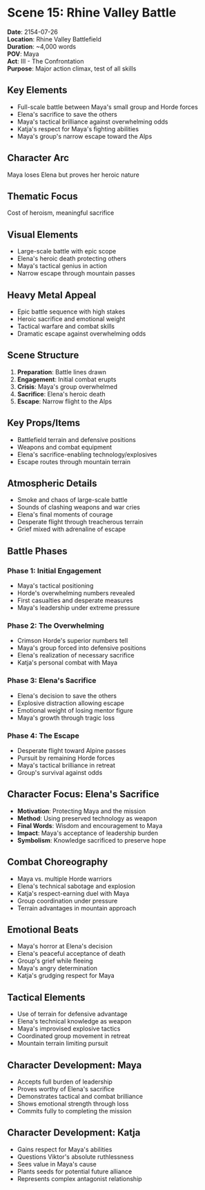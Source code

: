 # Scene 15: Rhine Valley Battle

**Date**: 2154-07-26  
**Location**: Rhine Valley Battlefield  
**Duration**: ~4,000 words  
**POV**: Maya  
**Act**: III - The Confrontation  
**Purpose**: Major action climax, test of all skills  

## Key Elements
- Full-scale battle between Maya's small group and Horde forces
- Elena's sacrifice to save the others
- Maya's tactical brilliance against overwhelming odds
- Katja's respect for Maya's fighting abilities
- Maya's group's narrow escape toward the Alps

## Character Arc
Maya loses Elena but proves her heroic nature

## Thematic Focus
Cost of heroism, meaningful sacrifice

## Visual Elements
- Large-scale battle with epic scope
- Elena's heroic death protecting others
- Maya's tactical genius in action
- Narrow escape through mountain passes

## Heavy Metal Appeal
- Epic battle sequence with high stakes
- Heroic sacrifice and emotional weight
- Tactical warfare and combat skills
- Dramatic escape against overwhelming odds

## Scene Structure
1. **Preparation**: Battle lines drawn
2. **Engagement**: Initial combat erupts
3. **Crisis**: Maya's group overwhelmed
4. **Sacrifice**: Elena's heroic death
5. **Escape**: Narrow flight to the Alps

## Key Props/Items
- Battlefield terrain and defensive positions
- Weapons and combat equipment
- Elena's sacrifice-enabling technology/explosives
- Escape routes through mountain terrain

## Atmospheric Details
- Smoke and chaos of large-scale battle
- Sounds of clashing weapons and war cries
- Elena's final moments of courage
- Desperate flight through treacherous terrain
- Grief mixed with adrenaline of escape

## Battle Phases
### Phase 1: Initial Engagement
- Maya's tactical positioning
- Horde's overwhelming numbers revealed
- First casualties and desperate measures
- Maya's leadership under extreme pressure

### Phase 2: The Overwhelming
- Crimson Horde's superior numbers tell
- Maya's group forced into defensive positions
- Elena's realization of necessary sacrifice
- Katja's personal combat with Maya

### Phase 3: Elena's Sacrifice
- Elena's decision to save the others
- Explosive distraction allowing escape
- Emotional weight of losing mentor figure
- Maya's growth through tragic loss

### Phase 4: The Escape
- Desperate flight toward Alpine passes
- Pursuit by remaining Horde forces
- Maya's tactical brilliance in retreat
- Group's survival against odds

## Character Focus: Elena's Sacrifice
- **Motivation**: Protecting Maya and the mission
- **Method**: Using preserved technology as weapon
- **Final Words**: Wisdom and encouragement to Maya
- **Impact**: Maya's acceptance of leadership burden
- **Symbolism**: Knowledge sacrificed to preserve hope

## Combat Choreography
- Maya vs. multiple Horde warriors
- Elena's technical sabotage and explosion
- Katja's respect-earning duel with Maya
- Group coordination under pressure
- Terrain advantages in mountain approach

## Emotional Beats
- Maya's horror at Elena's decision
- Elena's peaceful acceptance of death
- Group's grief while fleeing
- Maya's angry determination
- Katja's grudging respect for Maya

## Tactical Elements
- Use of terrain for defensive advantage
- Elena's technical knowledge as weapon
- Maya's improvised explosive tactics
- Coordinated group movement in retreat
- Mountain terrain limiting pursuit

## Character Development: Maya
- Accepts full burden of leadership
- Proves worthy of Elena's sacrifice
- Demonstrates tactical and combat brilliance
- Shows emotional strength through loss
- Commits fully to completing the mission

## Character Development: Katja
- Gains respect for Maya's abilities
- Questions Viktor's absolute ruthlessness
- Sees value in Maya's cause
- Plants seeds for potential future alliance
- Represents complex antagonist relationship
